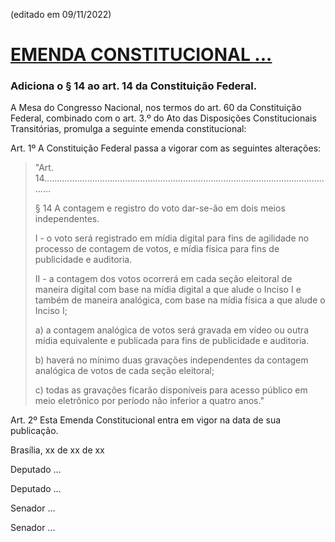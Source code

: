(editado em 09/11/2022)

# [EMENDA CONSTITUCIONAL ...](https://www.camara.leg.br/propostas-legislativas/2220292)

### Adiciona o § 14 ao art. 14 da Constituição Federal.


A Mesa do Congresso Nacional, nos termos do art. 60 da Constituição Federal, combinado com o art. 3.º do Ato das Disposições Constitucionais Transitórias, promulga a seguinte emenda constitucional:

Art. 1º A Constituição Federal passa a vigorar com as seguintes alterações:

> "Art. 14.....................................................................................................................
>
> § 14 A contagem e registro do voto dar-se-ão em dois meios independentes.
>
> I - o voto será registrado em mídia digital para fins de agilidade no processo de contagem de votos, e mídia física para fins de publicidade e auditoria.
>
> II - a contagem dos votos ocorrerá em cada seção eleitoral de maneira digital com base na mídia digital a que alude o Inciso I e também de maneira analógica, com base na mídia física a que alude o Inciso I;
>
> a) a contagem analógica de votos será gravada em vídeo ou outra mídia equivalente e publicada para fins de publicidade e auditoria.
>
> b) haverá no mínimo duas gravações independentes da contagem analógica de votos de cada seção eleitoral;
>
> c) todas as gravações ficarão disponíveis para acesso público em meio eletrônico por período não inferior a quatro anos."

Art. 2º Esta Emenda Constitucional entra em vigor na data de sua publicação.

Brasília, xx de xx de xx

Deputado ...

Deputado ...

Senador ...

Senador ...











